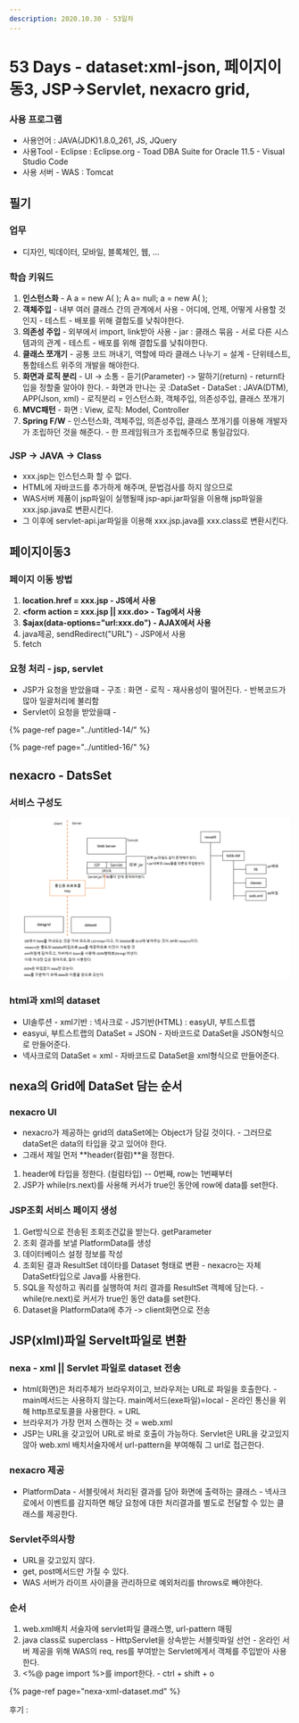 ```yaml
---
description: 2020.10.30 - 53일차
---
```


# 53 Days - dataset:xml-json, 페이지이동3, JSP-&gt;Servlet, nexacro grid,

### 사용 프로그램

* 사용언어 : JAVA\(JDK\)1.8.0\_261, JS, JQuery
* 사용Tool  - Eclipse : Eclipse.org - Toad DBA Suite for Oracle 11.5 - Visual Studio Code
* 사용 서버 - WAS : Tomcat

## 필기

### 업무

* 디자인, 빅데이터, 모바일, 블록체인, 웹, ...

### 학습 키워드

1. **인스턴스화** - A a = new A\( \);   A a= null; a = new A\( \);
2. **객체주입** - 내부 여러 클래스 간의 관계에서 사용 - 어디에, 언제, 어떻게 사용할 것인지 - 테스트 - 배포를 위해 결합도를 낮춰야한다.
3. **의존성 주입** - 외부에서 import, link받아 사용 - jar : 클래스 묶음  - 서로 다른 시스템과의 관계 - 테스트 - 배포를 위해 결합도를 낮춰야한다.
4. **클래스 쪼개기** - 공통 코드 꺼내기, 역할에 따라 클래스 나누기 = 설계 - 단위테스트, 통합테스트 위주의 개발을 해야한다.
5. **화면과 로직 분리** - UI -&gt; 소통 - 듣기\(Parameter\) -&gt; 말하기\(return\) - return타입을 정할줄 알아야 한다. - 화면과 만나는 곳 :DataSet - DataSet : JAVA\(DTM\), APP\(Json, xml\) - 로직분리 = 인스턴스화, 객체주입, 의존성주입, 클래스 쪼개기
6. **MVC패턴** - 화면 : View, 로직: Model, Controller
7. **Spring F/W** - 인스턴스화, 객체주입, 의존성주입, 클래스 쪼개기를 이용해 개발자가 조립하던 것을 해준다. - 한 프레임워크가 조립해주므로 통일감있다.

### JSP -&gt; JAVA -&gt; Class

* xxx.jsp는 인스턴스화 할 수 없다.
* HTML에 자바코드를 추가하게 해주며, 문법검사를 하지 않으므로
* WAS서버 제품이 jsp파일이 실행될때 jsp-api.jar파일을 이용해 jsp파일을 xxx.jsp.java로 변환시킨다.
* 그 이후에 servlet-api.jar파일을 이용해 xxx.jsp.java를 xxx.class로 변환시킨다.

## 페이지이동3

### 페이지 이동 방법

1. **location.href = xxx.jsp - JS에서 사용**
2. **&lt;form action = xxx.jsp \|\| xxx.do&gt; - Tag에서 사용**
3. **$ajax\(data-options="url:xxx.do"\) - AJAX에서 사용**
4. java제공, sendRedirect\("URL"\) - JSP에서 사용
5. fetch

### 요청 처리 - jsp, servlet

* JSP가 요청을 받았을떄 - 구조 : 화면 - 로직 - 재사용성이 떨어진다. - 반복코드가 많아 일괄처리에 불리함
* Servlet이 요청을 받았을떄 - 

{% page-ref page="../untitled-14/" %}

{% page-ref page="../untitled-16/" %}

## nexacro - DatsSet

### 서비스 구성도

![](../../.gitbook/assets/.png%20%2811%29.png)

### html과 xml의 dataset

* UI솔루션 - xml기반 : 넥사크로 - JS기반\(HTML\) : easyUI, 부트스트랩
* easyui, 부트스트랩의 DataSet = JSON - 자바코드로 DataSet을 JSON형식으로 만들어준다.
* 넥사크로의 DataSet = xml - 자바코드로 DataSet을 xml형식으로 만들어준다.

## nexa의 Grid에 DataSet 담는 순서

### nexacro UI

* nexacro가 제공하는 grid의 dataSet에는 Object가 담길 것이다. - 그러므로 dataSet은 data의 타입을 갖고 있어야 한다.
* 그래서 제일 먼저 **header\(컬럼\)**을 정한다.

1. header에 타입을 정한다. \(컬럼타입\) -- 0번째, row는 1번째부터
2. JSP가 while\(rs.next\)를 사용해 커서가 true인 동안에 row에 data를 set한다.

### JSP조회 서비스 페이지 생성

1. Get방식으로 전송된 조회조건값을 받는다. getParameter
2. 조회 결과를 보낼 PlatformData를 생성
3. 데이터베이스 설정 정보를 작성
4. 조회된 결과 ResultSet 데이타를 Dataset 형태로 변환 - nexacro는 자체 DataSet타입으로 Java를 사용한다.
5. SQL을 작성하고 쿼리를 실행하여 처리 결과를 ResultSet 객체에 담는다. - while\(re.next\)로 커서가 true인 동안 data를 set한다.
6. Dataset을 PlatformData에 추가 -&gt; client화면으로 전송

## JSP\(xlml\)파일 Servelt파일로 변환

### nexa - xml \|\| Servlet 파일로 dataset 전송

* html\(화면\)은 처리주체가 브라우저이고, 브라우저는 URL로 파일을 호출한다. - main메서드는 사용하지 않는다. main메서드\(exe파일\)=local - 온라인 통신을 위해 http프로토콜을 사용한다. = URL
* 브라우저가 가장 먼저 스캔하는 것 = web.xml
* JSP는 URL을 갖고있어 URL로 바로 호출이 가능하다. Servlet은 URL을 갖고있지 않아 web.xml 배치서술자에서 url-pattern을 부여해줘 그 url로 접근한다.

### nexacro 제공

* PlatformData - 서블릿에서 처리된 결과를 담아 화면에 출력하는 클래스 - 넥사크로에서 이벤트를 감지하면 해당 요청에 대한 처리결과를 별도로 전달할 수 있는 클래스를 제공한다.

### Servlet주의사항

* URL을 갖고있지 않다.
* get, post메서드만 가질 수 있다.
* WAS 서버가 라이프 사이클을 관리하므로 예외처리를 throws로 빼야한다.

### 순서

1. web.xml배치 서술자에 servlet파일 클래스명, url-pattern 매핑
2. java class로 superclass - HttpServlet을 상속받는 서블릿파일 선언 - 온라인 서버 제공을 위해 WAS의 req, res를 부여받는 Servlet에게서 객체를 주입받아 사용한다.
3. &lt;%@ page import %&gt;를 import한다. - ctrl + shift + o

{% page-ref page="nexa-xml-dataset.md" %}

후기 : 

